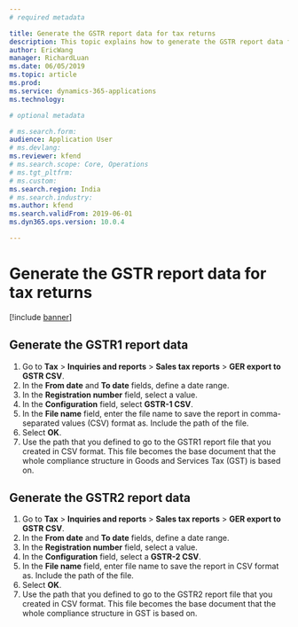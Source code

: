 ```yaml
---
# required metadata

title: Generate the GSTR report data for tax returns
description: This topic explains how to generate the GSTR report data for tax returns.
author: EricWang
manager: RichardLuan
ms.date: 06/05/2019
ms.topic: article
ms.prod: 
ms.service: dynamics-365-applications
ms.technology: 

# optional metadata

# ms.search.form: 
audience: Application User
# ms.devlang: 
ms.reviewer: kfend
# ms.search.scope: Core, Operations
# ms.tgt_pltfrm: 
# ms.custom: 
ms.search.region: India
# ms.search.industry: 
ms.author: kfend
ms.search.validFrom: 2019-06-01
ms.dyn365.ops.version: 10.0.4

---
```


# Generate the GSTR report data for tax returns

[!include [banner](../includes/banner.md)]

## Generate the GSTR1 report data

1. Go to **Tax** \> **Inquiries and reports** \> **Sales tax reports** \> **GER export to GSTR CSV**.
2. In the **From date** and **To date** fields, define a date range.
3. In the **Registration number** field, select a value.
4. In the **Configuration** field, select **GSTR-1 CSV**.
5. In the **File name** field, enter the file name to save the report in comma-separated values (CSV) format as. Include the path of the file.
6. Select **OK**.
7. Use the path that you defined to go to the GSTR1 report file that you created in CSV format. This file becomes the base document that the whole compliance structure in Goods and Services Tax (GST) is based on.

## Generate the GSTR2 report data

1. Go to **Tax** \> **Inquiries and reports** \> **Sales tax reports** \> **GER export to GSTR CSV**.
2. In the **From date** and **To date** fields, define a date range.
3. In the **Registration number** field, select a value.
4. In the **Configuration** field, select a **GSTR-2 CSV**.
5. In the **File name** field, enter file name to save the report in CSV format as. Include the path of the file.
6. Select **OK**.
7. Use the path that you defined to go to the GSTR2 report file that you created in CSV format. This file becomes the base document that the whole compliance structure in GST is based on.
